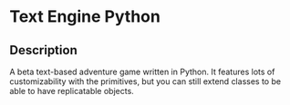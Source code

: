 # Text Engine Python
## Description
A beta text-based adventure game written in Python. It features lots of customizability with the primitives, but you can still extend classes to be able to have replicatable objects.
